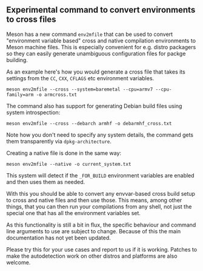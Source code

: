 ## Experimental command to convert environments to cross files

Meson has a new command `env2mfile` that can be used to convert
"environment variable based" cross and native compilation environments
to Meson machine files. This is especially convenient for e.g. distro
packagers so they can easily generate unambiguous configuration files
for packge building.

As an example here's how you would generate a cross file that takes
its settings from the `CC`, `CXX`, `CFLAGS` etc environment variables.

    meson env2mfile --cross --system=baremetal --cpu=armv7 --cpu-family=arm -o armcross.txt

The command also has support for generating Debian build files using
system introspection:

    meson env2mfile --cross --debarch armhf -o debarmhf_cross.txt

Note how you don't need to specify any system details, the command
gets them transparently via `dpkg-architecture`.

Creating a native file is done in the same way:

    meson env2mfile --native -o current_system.txt

This system will detect if the `_FOR_BUILD` environment variables are
enabled and then uses them as needed.

With this you should be able to convert any envvar-based cross build
setup to cross and native files and then use those. This means, among
other things, that you can then run your compilations from any shell,
not just the special one that has all the environment variables set.

As this functionality is still a bit in flux, the specific behaviour
and command line arguments to use are subject to change. Because of
this the main documentation has not yet been updated.

Please try this for your use cases and report to us if it is working.
Patches to make the autodetection work on other distros and platforms
are also welcome.
